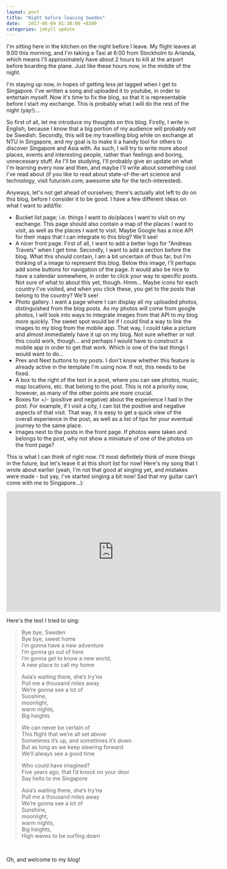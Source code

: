 ```yaml
---
layout: post
title: "Night before leaving Sweden"
date:   2017-08-09 01:30:00 +0200
categories: jekyll update
---
```


I'm sitting here in the kitchen on the night before I leave. My flight leaves at 9.00 this morning, and I'm taking a Taxi at 6:00 from Stockholm to Arlanda, which means I'll approximately have about 2 hours to kill at the airport before boarding the plane. Just like these hours now, in the middle of the night.

I'm staying up now, in hopes of getting less jet lagged when I get to Singapore. I've written a song and uploaded it to youtube, in order to entertain myself. Now it's time to fix the blog, so that it is representable before I start my exchange. This is probably what I will do the rest of the night (yay!)...

So first of all, let me introduce my thoughts on this blog. Firstly, I write in English, because I know that a big portion of my audience will probably not be Swedish. Secondly, this will be my travelling blog while on exchange at NTU in Singapore, and my goal is to make it a handy tool for others to discover Singapore and Asia with. As such, I will try to write more about places, events and interesting people, rather than feelings and boring, unnecessary stuff. As I'll be studying, I'll probably give an update on what I'm learning every now and then, and maybe I'll write about something cool I've read about (if you like to read about state-of-the-art science and technology, visit futurism.com; awesome site for the tech-interested).

Anyways, let's not get ahead of ourselves; there's actually alot left to do on this blog, before I consider it to be good. I have a few different ideas on what I want to add/fix:

* Bucket list page; i.e. things I want to do/places I want to visit on my exchange. This page should also contain a map of the places I want to visit, as well as the places I want to visit. Maybe Google has a nice API for their maps that I can integrate to this blog? We'll see!
* A nicer front page. First of all, I want to add a better logo for "Andreas Travels" when I get time. Secondly, I want to add a section before the blog. What this should contain, I am a bit uncertain of thus far, but I'm thinking of a image to represent this blog. Below this image, I'll perhaps add some buttons for navigation of the page. It would also be nice to have a calendar somewhere, in order to click your way to specific posts. Not sure of what to about this yet, though. Hmm... Maybe icons for each country I've visited, and when you click these, you get to the posts that belong to the country? We'll see!
* Photo gallery. I want a page where I can display all my uploaded photos, distinguished from the blog posts. As my photos will come from google photos, I will look into ways to integrate images from that API to my blog more quickly. The sweet spot would be if I could find a way to link the images to my blog from the mobile app. That way, I could take a picture and almost immediately have it up on my blog. Not sure whether or not this could work, though... and perhaps I would have to construct a mobile app in order to get that work. Which is one of the last things I would want to do...
* Prev and Next buttons to my posts. I don't know whether this feature is already active in the template I'm using now. If not, this needs to be fixed.
* A box to the right of the text in a post, where you can see photos, music, map locations, etc. that belong to the post. This is not a priority now, however, as many of the other points are more crucial.
* Boxes for +/- (positive and negative) about the experience I had in the post. For example, if I visit a city, I can list the positive and negative aspects of that visit. That way, it is easy to get a quick view of the overall experience in the post, as well as a list of tips for your eventual journey to the same place.
* Images next to the posts in the front page. If photos were taken and belongs to the post, why not show a miniature of one of the photos on the front page?

This is what I can think of right now. I'll most definitely think of more things in the future, but let's leave it at this short list for now! Here's my song that I wrote about earlier (yeah, I'm not that good at singing yet, and mistakes were made - but yay, I've started singing a bit now! Sad that my guitar can't come with me to Singapore...):

<iframe width="560" height="315" src="https://www.youtube.com/embed/3nHFstYAVsM" frameborder="0" allowfullscreen></iframe>


Here's the text I tried to sing:


>Bye bye, Sweden <br />
Bye bye, sweet home <br />
I’m gonna have a new adventure <br />
I’m gonna go out of here <br />
I’m gonna get to know a new world, <br />
A new place to call my home <br />
>
>Asia’s waiting there, she’s try’na <br />
Pull me a thousand miles away <br />
We’re gonna see a lot of <br />
Sunshine, <br />
moonlight, <br />
warm nights, <br />
Big heights <br />
>
>We can never be certain of <br />
This flight that we’re all set above <br />
Sometimes it’s up, and sometimes it’s down <br />
But as long as we keep steering forward <br />
We’ll always see a good time <br />
>
>Who could have imagined? <br />
Five years ago, that I’d knock on your door <br />
Say hello to me Singapore <br />
>
>Asia’s waiting there, she’s try’na <br />
Pull me a thousand miles away <br />
We’re gonna see a lot of <br />
Sunshine, <br />
moonlight, <br />
warm nights, <br />
Big heights, <br />
High waves to be surfing down <br />
<br />

Oh, and welcome to my blog!


<!-- {% if site.comments %}
<div id="disqus_thread"></div>
<script>

/**
*  RECOMMENDED CONFIGURATION VARIABLES: EDIT AND UNCOMMENT THE SECTION BELOW TO INSERT DYNAMIC VALUES FROM YOUR PLATFORM OR CMS.
*  LEARN WHY DEFINING THESE VARIABLES IS IMPORTANT: https://disqus.com/admin/universalcode/#configuration-variables*/

var disqus_config = function () {
this.page.url = page.url;  // Replace PAGE_URL with your page's canonical URL variable
this.page.identifier = page.id; // Replace PAGE_IDENTIFIER with your page's unique identifier variable
};

(function() { // DON'T EDIT BELOW THIS LINE
var d = document, s = d.createElement('script');
s.src = 'https://https-aforslow-github-io.disqus.com/embed.js';
s.setAttribute('data-timestamp', +new Date());
(d.head || d.body).appendChild(s);
})();
</script>
<noscript>Please enable JavaScript to view the <a href="https://disqus.com/?ref_noscript">comments powered by Disqus.</a></noscript>

{% endif %} -->
